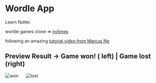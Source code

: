 # Wordle App

Learn flutter.

worlde games clone => [nytimes](https://www.nytimes.com/games/wordle/index.html)

following an amazing [tutorial video from Marcus Ng](https://www.youtube.com/watch?v=_W0RN_Cqhpg)

## Preview Result -> Game won! ( left) | Game lost (right)
![won](https://github.com/potatoo-dev/wordle-app/blob/master/demo/example-won.gif) &nbsp;&nbsp;&nbsp;&nbsp; ![lost](https://github.com/potatoo-dev/wordle-app/blob/master/demo/example-lost.gif)
